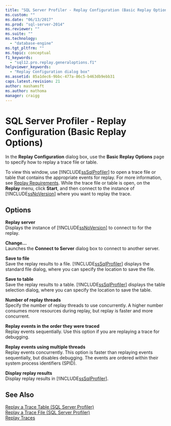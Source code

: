 ```yaml
---
title: "SQL Server Profiler - Replay Configuration (Basic Replay Options) | Microsoft Docs"
ms.custom: ""
ms.date: "06/13/2017"
ms.prod: "sql-server-2014"
ms.reviewer: ""
ms.suite: ""
ms.technology: 
  - "database-engine"
ms.tgt_pltfrm: ""
ms.topic: conceptual
f1_keywords: 
  - "sql12.pro.replay.generaloptions.f1"
helpviewer_keywords: 
  - "Replay Configuration dialog box"
ms.assetid: 85a1dec6-9bbc-477a-86c5-b463db9ebb31
caps.latest.revision: 21
author: mashamsft
ms.author: mathoma
manager: craigg
---
```

# SQL Server Profiler - Replay Configuration (Basic Replay Options)
  In the **Replay Configuration** dialog box, use the **Basic Replay Options** page to specify how to replay a trace file or table.  
  
 To view this window, use [!INCLUDE[ssSqlProfiler](../includes/sssqlprofiler-md.md)] to open a trace file or table that contains the appropriate events for replay. For more information, see [Replay Requirements](../tools/sql-server-profiler/replay-requirements.md). While the trace file or table is open, on the **Replay** menu, click **Start**, and then connect to the instance of [!INCLUDE[ssNoVersion](../includes/ssnoversion-md.md)] where you want to replay the trace.  
  
## Options  
 **Replay server**  
 Displays the instance of [!INCLUDE[ssNoVersion](../includes/ssnoversion-md.md)] to connect to for the replay.  
  
 **Change...**  
 Launches the **Connect to Server** dialog box to connect to another server.  
  
 **Save to file**  
 Save the replay results to a file. [!INCLUDE[ssSqlProfiler](../includes/sssqlprofiler-md.md)] displays the standard file dialog, where you can specify the location to save the file.  
  
 **Save to table**  
 Save the replay results to a table. [!INCLUDE[ssSqlProfiler](../includes/sssqlprofiler-md.md)] displays the table selection dialog, where you can specify the location to save the table.  
  
 **Number of replay threads**  
 Specify the number of replay threads to use concurrently. A higher number consumes more resources during replay, but replay is faster and more concurrent.  
  
 **Replay events in the order they were traced**  
 Replay events sequentially. Use this option if you are replaying a trace for debugging.  
  
 **Replay events using multiple threads**  
 Replay events concurrently. This option is faster than replaying events sequentially, but disables debugging. The events are ordered within their system process identifiers (SPID).  
  
 **Display replay results**  
 Display replay results in [!INCLUDE[ssSqlProfiler](../includes/sssqlprofiler-md.md)].  
  
## See Also  
 [Replay a Trace Table &#40;SQL Server Profiler&#41;](../tools/sql-server-profiler/replay-a-trace-table-sql-server-profiler.md)   
 [Replay a Trace File &#40;SQL Server Profiler&#41;](../tools/sql-server-profiler/replay-a-trace-file-sql-server-profiler.md)   
 [Replay Traces](../tools/sql-server-profiler/replay-traces.md)  
  
  
